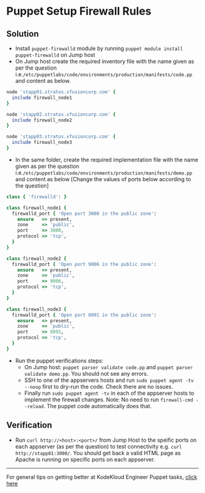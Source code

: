 # Puppet Setup Firewall Rules
## Solution
* Install `puppet-firewalld` module by running `puppet module install puppet-firewalld` on Jump host
* On Jump host create the required inventory file with the name given as per the question i.e.`/etc/puppetlabs/code/environments/production/manifests/code.pp` and content as below.
```ruby
node 'stapp01.stratos.xfusioncorp.com' {
  include firewall_node1
}

node 'stapp02.stratos.xfusioncorp.com' {
  include firewall_node2
}

node 'stapp03.stratos.xfusioncorp.com' {
  include firewall_node3
}
```
* In the same folder, create the required implementation file with the name given as per the question i.e.`/etc/puppetlabs/code/environments/production/manifests/demo.pp` and content as below [Change the values of ports below according to the question]
```ruby
class { 'firewalld': }

class firewall_node1 {
  firewalld_port { 'Open port 3000 in the public zone':
    ensure   => present,
    zone     => 'public',
    port     => 3000,
    protocol => 'tcp',
  }
}

class firewall_node2 {
  firewalld_port { 'Open port 9006 in the public zone':
    ensure   => present,
    zone     => 'public',
    port     => 9006,
    protocol => 'tcp',
  }
}

class firewall_node3 {
  firewalld_port { 'Open port 8091 in the public zone':
    ensure   => present,
    zone     => 'public',
    port     => 8091,
    protocol => 'tcp',
  }
}
```
* Run the puppet verifications steps:
  * On Jump host: `puppet parser validate code.pp` and `puppet parser validate demo.pp`. You should not see any errors.
  * SSH to one of the appservers hosts and run `sudo puppet agent -tv --noop` first to dry-run the code. Check there are no issues.
  * Finally run `sudo puppet agent -tv` in each of the appserver hosts to implement the firewall changes. Note: No need to run `firewall-cmd --reload`. The puppet code automatically does that.

## Verification
* Run `curl http://<host>:<port>/` from Jump Host to the speific ports on each appserver (as per the question) to test connectivity e.g. `curl http://stapp01:3000/`. You should get back a valid HTML page as Apache is running on specific ports on each appserver.

---
For general tips on getting better at KodeKloud Engineer Puppet tasks, [click here](./README.md)

